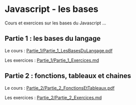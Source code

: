 # Javascript - les bases

Cours et exercices sur les bases du Javascript ...

## Partie 1 : les bases du langage

Le cours : <a href="Partie_1/Partie_1_LesBasesDuLangage.pdf" target="_blank">Partie_1/Partie_1_LesBasesDuLangage.pdf</a>

Les exercices : [Partie_1/Partie_1_Exercices.md](Partie_1/Partie_1_Exercices.md)

## Partie 2 : fonctions, tableaux et chaines

Le cours : <a href="Partie_2/Partie_2_FonctionsEtTableaux.pdf" target="_blank">Partie_2/Partie_2_FonctionsEtTableaux.pdf</a>

Les exercices : [Partie_2/Partie_2_Exercices.md](Partie_2/Partie_2_Exercices.md)
